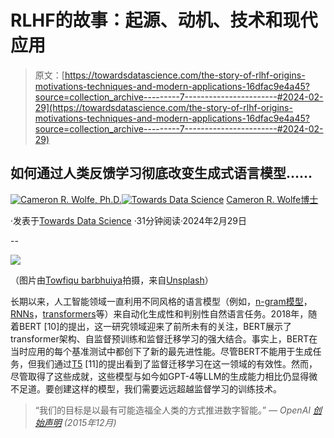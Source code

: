 # RLHF的故事：起源、动机、技术和现代应用

> 原文：[https://towardsdatascience.com/the-story-of-rlhf-origins-motivations-techniques-and-modern-applications-16dfac9e4a45?source=collection_archive---------7-----------------------#2024-02-29](https://towardsdatascience.com/the-story-of-rlhf-origins-motivations-techniques-and-modern-applications-16dfac9e4a45?source=collection_archive---------7-----------------------#2024-02-29)

## 如何通过人类反馈学习彻底改变生成式语言模型……

[](https://wolfecameron.medium.com/?source=post_page---byline--16dfac9e4a45--------------------------------)[![Cameron R. Wolfe, Ph.D.](../Images/52bb88d7cf1105501be2fae5ccbe7a03.png)](https://wolfecameron.medium.com/?source=post_page---byline--16dfac9e4a45--------------------------------)[](https://towardsdatascience.com/?source=post_page---byline--16dfac9e4a45--------------------------------)[![Towards Data Science](../Images/a6ff2676ffcc0c7aad8aaf1d79379785.png)](https://towardsdatascience.com/?source=post_page---byline--16dfac9e4a45--------------------------------) [Cameron R. Wolfe博士](https://wolfecameron.medium.com/?source=post_page---byline--16dfac9e4a45--------------------------------)

·发表于[Towards Data Science](https://towardsdatascience.com/?source=post_page---byline--16dfac9e4a45--------------------------------) ·31分钟阅读·2024年2月29日

--

![](../Images/aa2218c0fe05bde5d2b1dd7cd6368f4f.png)

（图片由[Towfiqu barbhuiya](https://unsplash.com/@towfiqu999999?utm_content=creditCopyText&utm_medium=referral&utm_source=unsplash)拍摄，来自[Unsplash](https://unsplash.com/photos/a-row-of-yellow-stars-sitting-on-top-of-a-blue-and-pink-surface-0ZUoBtLw3y4?utm_content=creditCopyText&utm_medium=referral&utm_source=unsplash)）

长期以来，人工智能领域一直利用不同风格的语言模型（例如，[n-gram模型](https://en.wikipedia.org/wiki/Word_n-gram_language_model)，[RNNs](https://colah.github.io/posts/2015-08-Understanding-LSTMs/)，[transformers](https://cameronrwolfe.substack.com/i/108182616/different-transformer-architectures)等）来自动化生成性和判别性自然语言任务。2018年，随着BERT [10]的提出，这一研究领域迎来了前所未有的关注，BERT展示了transformer架构、自监督预训练和监督迁移学习的强大结合。事实上，BERT在当时应用的每个基准测试中都创下了新的最先进性能。尽管BERT不能用于生成任务，但我们通过[T5](https://cameronrwolfe.substack.com/p/t5-text-to-text-transformers-part) [11]的提出看到了监督迁移学习在这一领域的有效性。然而，尽管取得了这些成就，这些模型与如今如GPT-4等LLM的生成能力相比仍显得微不足道。要创建这样的模型，我们需要远远超越监督学习的训练技术。

> “我们的目标是以最有可能造福全人类的方式推进数字智能。” *— OpenAI* [*创始声明*](https://openai.com/blog/introducing-openai) *(2015年12月)*
